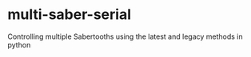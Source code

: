 # multi-saber-serial
Controlling multiple Sabertooths using the latest and legacy methods in python
